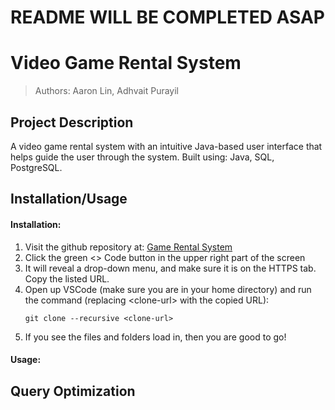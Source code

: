 # README WILL BE COMPLETED ASAP

# Video Game Rental System

> Authors: Aaron Lin, Adhvait Purayil

## Project Description
A video game rental system with an intuitive Java-based user interface that helps guide the user through the system. Built using: Java, SQL, PostgreSQL.

## Installation/Usage

#### Installation:
   1. Visit the github repository at: [Game Rental System](https://github.com/aaronlin79/Game-Rental-System)
   2. Click the green <> Code button in the upper right part of the screen
   3. It will reveal a drop-down menu, and make sure it is on the HTTPS tab. Copy the listed URL.
   4. Open up VSCode (make sure you are in your home directory) and run the command (replacing \<clone-url> with the copied URL):
      ```
      git clone --recursive <clone-url>
      ```
   5. If you see the files and folders load in, then you are good to go!

#### Usage:

## Query Optimization
